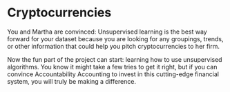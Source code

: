 # Cryptocurrencies
You and Martha are convinced: Unsupervised learning is the best way forward for your dataset because you are looking for any groupings, trends, or other information that could help you pitch cryptocurrencies to her firm.

Now the fun part of the project can start: learning how to use unsupervised algorithms. You know it might take a few tries to get it right, but if you can convince Accountability Accounting to invest in this cutting-edge financial system, you will truly be making a difference.
